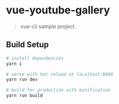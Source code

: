 # vue-youtube-gallery

> vue-cli sample project.

## Build Setup

``` bash
# install dependencies
yarn i

# serve with hot reload at localhost:8080
yarn run dev

# build for production with minification
yarn run build
```